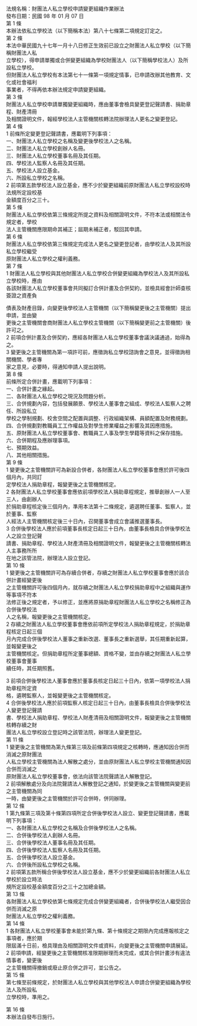 法規名稱：財團法人私立學校申請變更組織作業辦法  
發布日期：民國 98 年 01 月 07 日  
第 1 條  
本辦法依私立學校法（以下簡稱本法）第八十七條第二項規定訂定之。  
第 2 條  
本法中華民國九十七年一月十八日修正生效前已設立之財團法人私立學校（以下簡稱財團法人私  
立學校），得申請單獨或合併變更組織為學校財團法人（以下簡稱學校法人）及所設私立學校。  
但財團法人私立學校有本法第七十一條第一項規定情事，已申請改辦其他教育、文化或社會福利  
事業者，不得再依本辦法規定申請變更組織。  
第 3 條  
財團法人私立學校申請單獨變更組織時，應由董事會檢具變更登記聲請書、捐助章程、財產清冊  
及相關證明文件，報經學校法人主管機關核轉法院辦理法人更名之變更登記。  
第 4 條  
1 前條所定變更登記聲請書，應載明下列事項：  
一、財團法人私立學校之名稱及變更後學校法人之名稱。  
二、財團法人私立學校創辦人名冊。  
三、財團法人私立學校董事名冊及其任期。  
四、學校法人監察人名冊及其任期。  
五、學校法人設立基金。  
六、所設私立學校之名稱。  
2 前項第五款學校法人設立基金，應不少於變更組織前原財團法人私立學校設校時法規所定設校基  
金額度百分之三十。  
第 5 條  
財團法人私立學校依第三條規定所提之資料及相關證明文件，不符本法或相關法令規定者，學校  
法人主管機關應限期命其補正；屆期未補正者，駁回其申請。  
第 6 條  
財團法人私立學校依第三條規定完成法人更名之變更登記者，由學校法人及其所設私立學校繼受  
原財團法人私立學校之權利義務。  
第 7 條  
1 財團法人私立學校與其他財團法人私立學校合併變更組織為學校法人及其所設私立學校時，應由  
各該財團法人私立學校董事會共同擬訂合併計畫及合併契約，並檢具經會計師查核簽證之資產負  


債表及財產目錄，向變更後學校法人主管機關（以下簡稱變更後之主管機關）提出申請，並由變  
更後之主管機關會商財團法人私立學校主管機關（以下簡稱變更前之主管機關）後許可之。  
2 前項合併計畫及合併契約，應經各財團法人私立學校董事會議決議通過，始得為之。  
3 變更後之主管機關為第一項許可前，應徵詢私立學校諮詢會之意見，並得徵詢相關機關、學者專  
家之意見，必要時，得通知申請人提出說明。  
第 8 條  
前條所定合併計畫，應載明下列事項：  
一、合併計畫之緣起。  
二、各財團法人私立學校之現況及問題分析。  
三、合併規劃內容，包括發展願景、學校法人董事會之組成、學校法人監察人之聘任、所設私立  
學校之學制規劃、校舍空間之配置與調整、行政組織架構、員額配置及財務規劃。  
四、合併規劃對教職員工工作權益及對學生修業權益之影響及其因應措施。  
五、原財團法人私立學校董事會、教職員工人事及學生學籍等資料之保存措施。  
六、合併期程及應辦理事項。  
七、預期效益。  
八、其他相關措施。  
第 9 條  
1 變更後之主管機關許可為新設合併者，各財團法人私立學校董事會應於許可後四個月內，共同訂  
定學校法人捐助章程，報變更後之主管機關核定。  
2 各財團法人私立學校董事會應依前項學校法人捐助章程規定，推舉創辦人一人至三人，由創辦人  
於捐助章程核定後三個月內，準用本法第十二條規定，遴選聘任董事、監察人，並於董事、監察  
人經法人主管機關核定後三十日內，召開董事會成立會議推選董事長。  
3 合併後學校法人應於前項董事長核定日起三十日內，由董事長檢具合併後學校法人之設立登記聲  
請書、捐助章程、學校法人財產清冊及相關證明文件，報變更後之主管機關核轉法人主事務所所  
在地之該管法院，辦理法人設立登記。  
第 10 條  
1 變更後之主管機關許可為存續合併者，存續之財團法人私立學校董事會應於該合併計畫經變更後  
之主管機關許可後四個月內，就存續之財團法人私立學校捐助章程中之組織與運作等事項不符本  
法修正後之規定者，予以修正，並應將原捐助章程財團法人私立學校之名稱修正為合併後學校法  
人之名稱，報變更後之主管機關核定。  
2 存續之財團法人私立學校董事會應依前項所定學校法人捐助章程規定，於捐助章程核定日起三個  
月內完成合併後學校法人董事之重新改選、董事長之重新選舉，其任期重新起算，並報變更後之  
主管機關核定。但捐助章程所定董事總額、資格不變，並由存續之財團法人私立學校董事會董事  
續任時，其任期照舊。  


3 前項合併後學校法人董事會應於董事長核定日起三十日內，依第一項學校法人捐助章程所定資  
格，遴聘監察人，並報變更後之主管機關核定。  
4 合併後學校法人應於前項監察人核定日起三十日內，由董事長檢具合併後學校法人變更登記聲請  
書、學校法人捐助章程、學校法人財產清冊及相關證明文件，報變更後之主管機關核轉存續之財  
團法人私立學校設立登記時之該管法院，辦理法人變更登記。  
第 11 條  
1 變更後之主管機關為第九條第三項及前條第四項規定之核轉時，應通知因合併而消滅之原財團法  
人私立學校主管機關為法人解散之處分，並由原財團法人私立學校主管機關通知因合併而消滅之  
原財團法人私立學校董事會，依法向該管法院聲請法人解散登記。  
2 前項解散處分及向法院聲請法人解散登記之通知，於變更後之主管機關與變更前之主管機關為同  
一時，由變更後之主管機關於許可合併時，併同辦理。  
第 12 條  
1 第九條第三項及第十條第四項所定合併後學校法人設立、變更登記聲請書，應載明下列事項：  
一、各財團法人私立學校之名稱及合併後學校法人之名稱。  
二、合併後學校法人創辦人名冊。  
三、合併後學校法人董事名冊及其任期。  
四、合併後學校法人監察人名冊及其任期。  
五、合併後學校法人設立基金。  
六、合併後所設私立學校之名稱。  
2 前項第五款所稱合併後學校法人設立基金，應不少於變更組織前各財團法人私立學校於設立時法  
規所定設校基金額度百分之三十之加總金額。  
第 13 條  
各財團法人私立學校依第七條規定完成合併變更組織者，合併後學校法人繼受因合併而消滅之原  
財團法人私立學校之權利義務。  
第 14 條  
1 各財團法人私立學校董事會未能於第九條、第十條規定之期限內完成應報核定之事項者，應於期  
限屆滿十日前，檢具理由及相關證明文件或資料，向變更後之主管機關申請展延。  
2 前項申請，經變更後之主管機關核准限期辦理而未完成，或其合併計畫涉有違法情事者，變更後  
之主管機關得撤銷或廢止原合併之許可，並公告之。  
第 15 條  
第七條至前條規定，於財團法人私立學校與其他學校法人申請合併變更組織為學校法人及所設私  
立學校時，準用之。  


第 16 條  
本辦法自發布日施行。  


